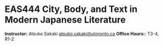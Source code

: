 # EAS444 City, Body, and Text in Modern Japanese Literature

**Instructor:** Atsuko Sakaki <atsuko.sakaki@utoronto.ca>
**Office Hours:**: T3-4, R1-2
 